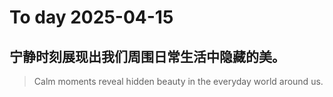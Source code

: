 
# To day 2025-04-15


## 宁静时刻展现出我们周围日常生活中隐藏的美。
> Calm moments reveal hidden beauty in the everyday world around us.

    